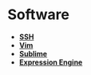 Software
========

* **[SSH](ssh)**
* **[Vim](vim)**
* **[Sublime](sublime)**
* **[Expression Engine](expression_engine)**
